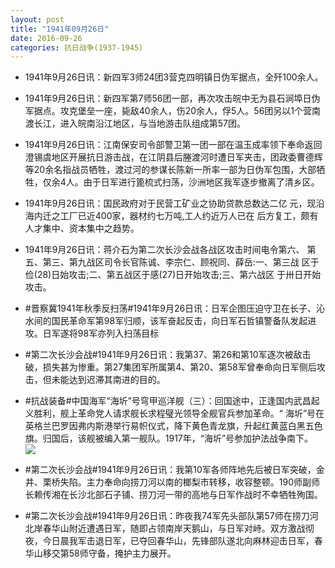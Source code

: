 ```yaml
---
layout: post
title: "1941年09月26日"
date: 2016-09-26
categories: 抗日战争(1937-1945)
---
```


<meta name="referrer" content="no-referrer" />

- 1941年9月26日讯：新四军3师24团3营克四明镇日伪军据点，全歼100余人。 

- 1941年9月26日讯：新四军第7师56团一部，再次攻击皖中无为县石涧埠日伪军据点。攻克堡垒一座，毙敌40余人，伤20余人，俘5人。56团另以1个营南渡长江，进入皖南沿江地区，与当地游击队组成第57团。 

- 1941年9月26日讯：江南保安司令部警卫第一团一部在温玉成率领下奉命返回澄锡虞地区开展抗日游击战，在江阴县后塍渡河时遭日军夹击，团政委曹德辉等20余名指战员牺牲，渡过河的参谋长陈新一所率一部为日伪军包围，大部牺牲，仅余4人。由于日军进行篦梳式扫荡，沙洲地区我军逐步撤离了清乡区。 

- 1941年9月26日讯：国民政府对于民营工矿业之协助贷款总数达二亿 元，现沿海内迁之工厂已近400家，器材约七万吨,工人约近万人已在 后方复工，颇有人才集中、资本集中之趋势。 

- 1941年9月26日讯：蒋介石为第二次长沙会战各战区攻击时间电令第六、 第五、第三、第九战区司令长官陈诚、李宗仁、顾祝同、薛岳:一、第三战 区于俭(28)日始攻击;二、第五战区于感(27)日开始攻击;三、第六战区 于卅日开始攻击。 

- #晋察冀1941年秋季反扫荡#1941年9月26日讯：日军企图压迫守卫在长子、沁水间的国民革命军第98军归顺，该军奋起反击，向日军石哲镇警备队发起进攻。日军遂将98军亦列入扫荡目标 

- #第二次长沙会战#1941年9月26日讯：我第37、第26和第10军逐次被敌击破，损失甚为惨重。第27集团军所属第4、第20、第58军曾奉命向日军侧后攻击，但未能达到迟滞其南进的目的。 

- #抗战装备#中国海军“海圻”号穹甲巡洋舰（三）：回国途中，正逢国内武昌起义胜利，舰上革命党人请求舰长求程璧光领导全舰官兵参加革命。“ 海圻”号在英格兰巴罗因弗内斯港举行易帜仪式，降下黄色青龙旗，升起红黄蓝白黑五色旗。归国后，该舰被编入第一舰队。1917年，“海圻”号参加护法战争南下。 <br/><img src="https://ww3.sinaimg.cn/large/aca367d8jw1f86razg9d0j20hs17y13k.jpg" />

- #第二次长沙会战#1941年9月26日讯：我第10军各师阵地先后被日军突破，金井、栗桥失陷。主力奉命向捞刀河以南的榔梨市转移，收容整顿。190师副师长赖传湘在长沙北部石子铺、捞刀河一带的高地与日军作战时不幸牺牲殉国。 

- #第二次长沙会战#1941年9月26日讯：昨夜我74军先头部队第57师在捞刀河北岸春华山附近遭遇日军，随即占领南岸天鹅山，与日军对峙。双方激战彻夜，今日晨我军击退日军，已夺回春华山，先锋部队遂北向麻林迎击日军，春华山移交第58师守备，掩护主力展开。 

